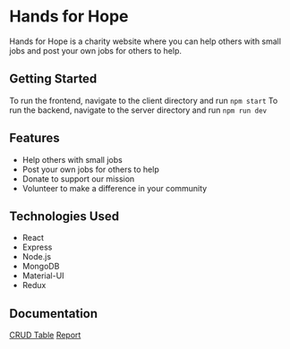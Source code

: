 # Hands for Hope

Hands for Hope is a charity website where you can help others with small jobs and post your own jobs for others to help.

## Getting Started

To run the frontend, navigate to the client directory and run `npm start`
To run the backend, navigate to the server directory and run `npm run dev`


## Features

- Help others with small jobs
- Post your own jobs for others to help
- Donate to support our mission
- Volunteer to make a difference in your community

## Technologies Used

- React
- Express
- Node.js
- MongoDB
- Material-UI
- Redux

## Documentation

[CRUD Table](https://docs.google.com/spreadsheets/d/11vzRNEJc42mSuIfXco8C8A5w13q997S25flOPAIc4sE/edit)
[Report](https://docs.google.com/document/d/1W5EdFjuNpw_8sRUlICDUxSLkr3-4n3xiRfqUWaTZgBI/edit)


